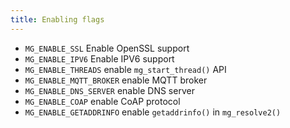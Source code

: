 ```yaml
---
title: Enabling flags
---
```


- `MG_ENABLE_SSL` Enable OpenSSL support
- `MG_ENABLE_IPV6` Enable IPV6 support
- `MG_ENABLE_THREADS` enable `mg_start_thread()` API
- `MG_ENABLE_MQTT_BROKER` enable MQTT broker
- `MG_ENABLE_DNS_SERVER` enable DNS server
- `MG_ENABLE_COAP` enable CoAP protocol
- `MG_ENABLE_GETADDRINFO` enable `getaddrinfo()` in `mg_resolve2()`
